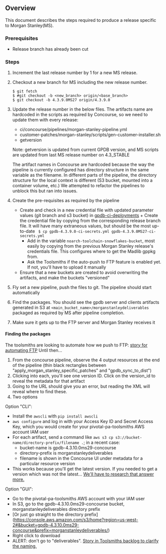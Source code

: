 ## Overview
This document describes the steps required to produce a release specific to Morgan Stanley(MS).

### Prerequisites

- Release branch has already been cut

### Steps
1. Increment the last release number by 1 for a new MS release.
2. Checkout a new branch for MS including the new release number.

	```
	$ git fetch
	$ #git checkout -b <new_branch> origin/<base_branch>
	$ git checkout -b 4.3.9.0MS27 origin/4.3.9.0 
	```
3. Update the release number in the below files. The artifacts name are hardcoded in the scripts as required by Concourse, so we need to update them with every release:
	* ci/concourse/pipelines/morgan-stanley-pipeline.yml
	* customer-patches/morgan-stanley/scripts/gen-customer-installer.sh
	* getversion

	Note: getversion is updated from current GPDB version, and MS scripts are updated from last MS release number on 4.3_STABLE

	The artifact names in Concourse are hardcoded because the way the pipeline is currently configured has directory structure in the same variable as the filename.
	In different parts of the pipeline, the directory structure for the local context is different (S3 bucket, mounted into a container volume, etc.)
	We attempted to refactor the pipelines to unblock this but ran into issues.
4. Create the pre-requisites as required by the pipeline
	* Create and check in a new credential file with updated parameter values (git branch and s3 bucket) in [gpdb-ci-deployments](https://www.github.com/greenplum-db/gpdb-ci-deployments)
		  + Create the credential file by copying from the corresponding release branch file. It will have many extraneous values, but should be the most up-to-date ` $ cp gpdb-4.3.9.0-ci-secrets.yml gpdb-4.3.9.0MS27-ci-secrets.yml`
		+ Add in the variable `noarch-toolchain-snowflakes-bucket`, most easily by copying from the previous Morgan Stanley release's credentials file. This configures where to get the Madlib gppkg from.
		+ Ask the Toolsmiths if the auto-push to FTP feature is enabled yet. If not, you'll have to upload it manually
	* Ensure that a new buckets are created to avoid overwriting the artifacts, and make the buckets "versioned"
5. Fly set a new pipeline, push the files to git. The pipeline should start
   automatically
6. Find the packages. You should see the gpdb server and clients artifacts
	 generated in S3 at `<main_bucket_name>/morganstanleydeliverables` packaged
	 as required by MS after pipeline completion.
7. Make sure it gets up to the FTP server and Morgan Stanley receives it

#### Finding the packages

The toolsmiths are looking to automate how we push to FTP:
[story for automating FTP](https://www.pivotaltracker.com/story/show/128436597)
Until then...

1. From the concourse pipeline, observe the 4 output resources at the end of
	 the pipeline (thin black rectangles between
	 "apply_morgan_stanley_specific_patches" and "gpdb_sync_to_dist")
2. Clicking into each, you'll see one version ID. Click on the version_id to
	 reveal the metadata for that artifact
3. Going to the URL should give you an error, but reading the XML will reveal
	 where to find these.
4. Two options

Option "CLI":

- Install the `awscli` with `pip install awscli`
- `aws configure` and log in with your Access Key ID and Secret Access Key,
	which you would create for your pivotal-pa-toolsmiths AWS account IAM user
- For each artifact, send a command like
  `aws s3 cp s3://bucket-name/directory-prefix/filename .`; in a recent case:
    + bucket-name is gpdb-4.3.10.0ms29-concourse
    + directory-prefix is morganstanleydeliverables
    + filename is shown in the Concourse UI under metadata for a particular
		  resource version
- This works because you'll get the latest version. If you needed to get a
	version which was not the latest...	[We'll have to research that answer
	more.](https://www.pivotaltracker.com/story/show/133540511)

Option "GUI":

- Go to the pivotal-pa-toolsmiths AWS account with your IAM user
- In S3, go to the gpdb-4.3.10.0ms29-concourse bucket,
	morganstanleydeliverables directory prefix
- [Or just go straight to the directory prefix]
  (https://console.aws.amazon.com/s3/home?region=us-west-2#&bucket=gpdb-4.3.10.0ms29-concourse&prefix=morganstanleydeliverables/)
- Right click to download
- ALERT: don't go to "deliverables". [Story in Toolsmiths backlog to clarify
	the naming.](https://www.pivotaltracker.com/story/show/133541875)
